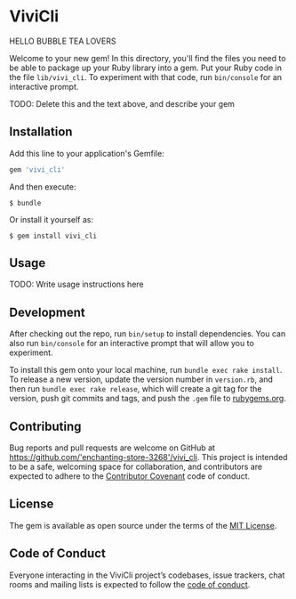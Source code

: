 # ViviCli

HELLO BUBBLE TEA LOVERS

Welcome to your new gem! In this directory, you'll find the files you need to be able to package up your Ruby library into a gem. Put your Ruby code in the file `lib/vivi_cli`. To experiment with that code, run `bin/console` for an interactive prompt.

TODO: Delete this and the text above, and describe your gem

## Installation

Add this line to your application's Gemfile:

```ruby
gem 'vivi_cli'
```

And then execute:

    $ bundle

Or install it yourself as:

    $ gem install vivi_cli

## Usage

TODO: Write usage instructions here

## Development

After checking out the repo, run `bin/setup` to install dependencies. You can also run `bin/console` for an interactive prompt that will allow you to experiment.

To install this gem onto your local machine, run `bundle exec rake install`. To release a new version, update the version number in `version.rb`, and then run `bundle exec rake release`, which will create a git tag for the version, push git commits and tags, and push the `.gem` file to [rubygems.org](https://rubygems.org).

## Contributing

Bug reports and pull requests are welcome on GitHub at https://github.com/'enchanting-store-3268'/vivi_cli. This project is intended to be a safe, welcoming space for collaboration, and contributors are expected to adhere to the [Contributor Covenant](http://contributor-covenant.org) code of conduct.

## License

The gem is available as open source under the terms of the [MIT License](https://opensource.org/licenses/MIT).

## Code of Conduct

Everyone interacting in the ViviCli project’s codebases, issue trackers, chat rooms and mailing lists is expected to follow the [code of conduct](https://github.com/'enchanting-store-3268'/vivi_cli/blob/master/CODE_OF_CONDUCT.md).
